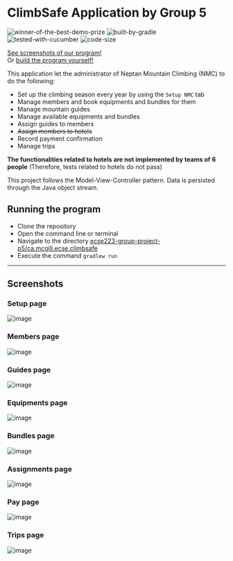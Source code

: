 # ClimbSafe Application by Group 5

![winner-of-the-best-demo-prize](https://user-images.githubusercontent.com/71361453/155595559-e615807a-7cbb-4d09-b3bd-d0549ed52faa.svg)
![built-by-gradle](https://user-images.githubusercontent.com/71361453/155596273-4b7d92e4-1393-4eb2-bc92-c96aef40cf8f.svg)
![tested-with-cucumber](https://user-images.githubusercontent.com/71361453/155596495-3363708a-f5dd-4e15-8e12-e8289b77d77a.svg)
![code-size](https://img.shields.io/github/languages/code-size/F2021-ECSE223/ecse223-group-project-p5?style=for-the-badge)

[See screenshots of our program!](#screenshots)  
Or [build the program yourself!](#running-the-program)  

This application let the administrator of Neptan Mountain Climbing (NMC) to do the following:

- Set up the climbing season every year by using the `Setup NMC` tab
- Manage members and book equipments and bundles for them
- Manage mountain guides
- Manage available equipments and bundles
- Assign guides to members
- ~~Assign members to hotels~~
- Record payment confirmation
- Manage trips

**The functionalities related to hotels are not implemented by teams of 6 people** (Therefore, tests related to hotels do not pass)

This project follows the Model-View-Controller pattern. Data is persisted through the Java object stream.

## Running the program

- Clone the repository
- Open the command line or terminal
- Navigate to the directory [ecse223-group-project-p5/ca.mcgill.ecse.climbsafe](ca.mcgill.ecse.climbsafe)
- Execute the command `gradlew run`

___
## Screenshots
### Setup page
![image](https://user-images.githubusercontent.com/71361453/155592675-4e26c664-66be-4342-a81c-154aedcfab6f.png)
### Members page
![image](https://user-images.githubusercontent.com/71361453/155592421-859a2a53-edbb-4da4-a365-3bf8df84261e.png)
### Guides page
![image](https://user-images.githubusercontent.com/71361453/155592602-24a823ff-5247-48e2-a62f-0c759fb20747.png)
### Equipments page
![image](https://user-images.githubusercontent.com/71361453/155592792-6c7501d5-b75b-4619-9f2c-599767750adf.png)
### Bundles page
![image](https://user-images.githubusercontent.com/71361453/155592845-08d1cc72-03cd-4738-bae0-03eca83974a4.png)
### Assignments page
![image](https://user-images.githubusercontent.com/71361453/155593318-7e2c15ac-9776-4492-9cae-9c33eb13e404.png)
### Pay page
![image](https://user-images.githubusercontent.com/71361453/155593407-8051cb06-0d62-4b52-8581-4231f0f20f42.png)
### Trips page
![image](https://user-images.githubusercontent.com/71361453/155593773-fb02f19d-676f-4865-91d9-9627c0b94358.png)

